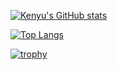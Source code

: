 [![Kenyu's GitHub stats](https://github-readme-stats.vercel.app/api?username=kenyu1023mori&count_private=true&show_icons=true&theme=algolia)](https://github.com/kenyu1023mori/github-readme-stats)

[![Top Langs](https://github-readme-stats.vercel.app/api/top-langs/?username=kenyu1023mori)](https://github.com/kenyu1023mori/github-readme-stats)

[![trophy](https://github-profile-trophy.vercel.app/?username=kenyu1023mori&thema=algolia)](https://github.com/kenyu1023mori/github-profile-trophy)
